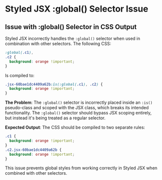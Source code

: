 # Styled JSX :global() Selector Issue

## Issue with :global() Selector in CSS Output

Styled JSX incorrectly handles the `:global()` selector when used in combination with other selectors. The following CSS:

```css
:global(.c1),
.c2 {
  background: orange !important;
}
```

Is compiled to:

```css
.jsx-60bae1dc4409a62b:is(:global(.c1), .c2) {
  background: orange !important;
}
```

**The Problem**: The `:global()` selector is incorrectly placed inside an `:is()` pseudo-class and scoped with the JSX class, which breaks its intended functionality. The `:global()` selector should bypass JSX scoping entirely, but instead it's being treated as a regular selector.

**Expected Output**: The CSS should be compiled to two separate rules:

```css
.c1 {
  background: orange !important;
}
.c2.jsx-60bae1dc4409a62b {
  background: orange !important;
}
```

This issue prevents global styles from working correctly in Styled JSX when combined with other selectors.
